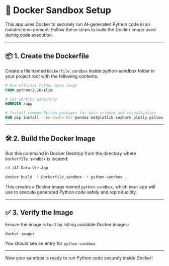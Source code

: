 # 🐳 Docker Sandbox Setup

This app uses Docker to securely run AI-generated Python code in an isolated environment. Follow these steps to build the Docker image used during code execution.

---

## 📦 1. Create the Dockerfile

Create a file named `Dockerfile.sandbox` inside python-sandbox folder in your project root with the following contents:

```dockerfile
# Use official Python base image
FROM python:3.10-slim

# Set working directory
WORKDIR /app

# Install common Python packages for data science and visualization
RUN pip install --no-cache-dir pandas matplotlib seaborn plotly pillow
```

---

## 🛠️ 2. Build the Docker Image

Run this command in Docker Desktop from the directory where `Dockerfile.sandbox` is located:
```bash
cd /AI-Data-Viz-App

docker build -f Dockerfile.sandbox -t python-sandbox .
```

This creates a Docker image named `python-sandbox`, which your app will use to execute generated Python code safely and reproducibly.

---

## ✅ 3. Verify the Image

Ensure the image is built by listing available Docker images:

```bash
docker images
```

You should see an entry for `python-sandbox`.

---

Now your sandbox is ready to run Python code securely inside Docker!
